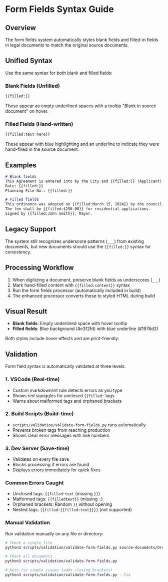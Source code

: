 # Form Fields Syntax Guide

## Overview

The form fields system automatically styles blank fields and filled-in fields in legal documents to match the original source documents.

## Unified Syntax

Use the same syntax for both blank and filled fields:

### Blank Fields (Unfilled)
```markdown
{{filled:}}
```
These appear as empty underlined spaces with a tooltip "Blank in source document" on hover.

### Filled Fields (Hand-written)
```markdown
{{filled:text here}}
```
These appear with blue highlighting and an underline to indicate they were hand-filled in the source document.

## Examples

```markdown
# Blank fields
This Agreement is entered into by the City and {{filled:}} (Applicant).
Date: {{filled:}}
Planning File No.: {{filled:}}

# Filled fields  
This ordinance was adopted on {{filled:March 15, 2024}} by the council.
The fee shall be {{filled:$250.00}} for residential applications.
Signed by {{filled:John Smith}}, Mayor.
```

## Legacy Support

The system still recognizes underscore patterns (`___`) from existing documents, but new documents should use the `{{filled:}}` syntax for consistency.

## Processing Workflow

1. When digitizing a document, preserve blank fields as underscores (`___`)
2. Mark hand-filled content with `{{filled:content}}` syntax
3. Run the form fields processor (automatically included in build)
4. The enhanced processor converts these to styled HTML during build

## Visual Result

- **Blank fields**: Empty underlined space with hover tooltip
- **Filled fields**: Blue background (#e3f2fd) with blue underline (#1976d2)

Both styles include hover effects and are print-friendly.

## Validation

Form field syntax is automatically validated at three levels:

### 1. VSCode (Real-time)
- Custom markdownlint rule detects errors as you type
- Shows red squiggles for unclosed `{{filled:` tags
- Warns about malformed tags and orphaned brackets

### 2. Build Scripts (Build-time)
- `scripts/validation/validate-form-fields.py` runs automatically
- Prevents broken tags from reaching production
- Shows clear error messages with line numbers

### 3. Dev Server (Save-time)
- Validates on every file save
- Blocks processing if errors are found
- Displays errors immediately for quick fixes

### Common Errors Caught
- Unclosed tags: `{{filled:text` (missing `}}`)
- Malformed tags: `{{filledtext}}` (missing `:`)
- Orphaned brackets: Random `}}` without opening
- Nested tags: `{{filled:{{filled:text}}}}` (not supported)

### Manual Validation
Run validation manually on any file or directory:
```bash
# Check a single file
python3 scripts/validation/validate-form-fields.py source-documents/Ordinances/example.md

# Check all documents
python3 scripts/validation/validate-form-fields.py

# Auto-fix simple issues (adds closing brackets)
python3 scripts/validation/validate-form-fields.py --fix
```